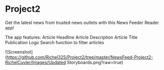 # Project2

Get the latest news from trusted news outlets with this News Feeder Reader app!

The app features:
Article Headline
Article Description
Article Title
Publication Logo
Search function to filter articles


![Screenshot](https://github.com/Richel325/Project2/tree/master/NewsFeed-Project2-RichelCuyler/Images/Updated Storyboards.png?raw=true)
